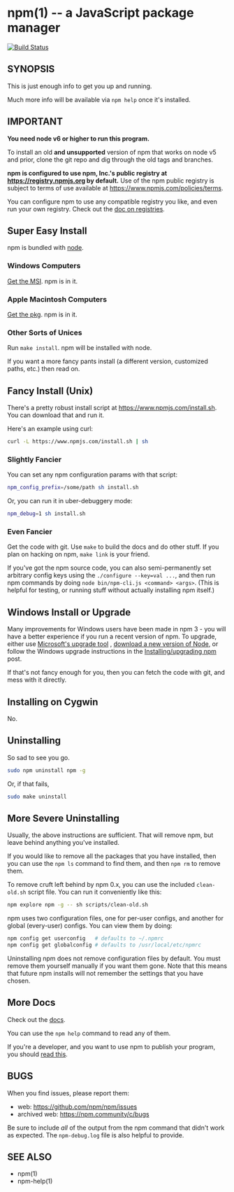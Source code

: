 npm(1) -- a JavaScript package manager
==============================

[![Build Status](https://img.shields.io/travis/npm/cli/latest.svg)](https://travis-ci.org/npm/cli)

## SYNOPSIS

This is just enough info to get you up and running.

Much more info will be available via `npm help` once it's installed.

## IMPORTANT

**You need node v6 or higher to run this program.**

To install an old **and unsupported** version of npm that works on node v5 and prior, clone the git repo and dig through
the old tags and branches.

**npm is configured to use npm, Inc.'s public registry at
<https://registry.npmjs.org> by default.** Use of the npm public registry is subject to terms of use available
at <https://www.npmjs.com/policies/terms>.

You can configure npm to use any compatible registry you like, and even run your own registry. Check out
the [doc on registries](https://docs.npmjs.com/misc/registry).

## Super Easy Install

npm is bundled with [node](https://nodejs.org/en/download/).

### Windows Computers

[Get the MSI](https://nodejs.org/en/download/). npm is in it.

### Apple Macintosh Computers

[Get the pkg](https://nodejs.org/en/download/). npm is in it.

### Other Sorts of Unices

Run `make install`. npm will be installed with node.

If you want a more fancy pants install (a different version, customized paths, etc.) then read on.

## Fancy Install (Unix)

There's a pretty robust install script at
<https://www.npmjs.com/install.sh>. You can download that and run it.

Here's an example using curl:

```sh
curl -L https://www.npmjs.com/install.sh | sh
```

### Slightly Fancier

You can set any npm configuration params with that script:

```sh
npm_config_prefix=/some/path sh install.sh
```

Or, you can run it in uber-debuggery mode:

```sh
npm_debug=1 sh install.sh
```

### Even Fancier

Get the code with git. Use `make` to build the docs and do other stuff. If you plan on hacking on npm, `make link` is
your friend.

If you've got the npm source code, you can also semi-permanently set arbitrary config keys using
the `./configure --key=val ...`, and then run npm commands by doing `node bin/npm-cli.js <command> <args>`.  (This is
helpful for testing, or running stuff without actually installing npm itself.)

## Windows Install or Upgrade

Many improvements for Windows users have been made in npm 3 - you will have a better experience if you run a recent
version of npm. To upgrade, either use [Microsoft's upgrade tool](https://github.com/felixrieseberg/npm-windows-upgrade)
,
[download a new version of Node](https://nodejs.org/en/download/), or follow the Windows upgrade instructions in the
[Installing/upgrading npm](https://npm.community/t/installing-upgrading-npm/251/2) post.

If that's not fancy enough for you, then you can fetch the code with git, and mess with it directly.

## Installing on Cygwin

No.

## Uninstalling

So sad to see you go.

```sh
sudo npm uninstall npm -g
```

Or, if that fails,

```sh
sudo make uninstall
```

## More Severe Uninstalling

Usually, the above instructions are sufficient. That will remove npm, but leave behind anything you've installed.

If you would like to remove all the packages that you have installed, then you can use the `npm ls` command to find
them, and then `npm rm` to remove them.

To remove cruft left behind by npm 0.x, you can use the included
`clean-old.sh` script file. You can run it conveniently like this:

```sh
npm explore npm -g -- sh scripts/clean-old.sh
```

npm uses two configuration files, one for per-user configs, and another for global (every-user) configs. You can view
them by doing:

```sh
npm config get userconfig   # defaults to ~/.npmrc
npm config get globalconfig # defaults to /usr/local/etc/npmrc
```

Uninstalling npm does not remove configuration files by default. You must remove them yourself manually if you want them
gone. Note that this means that future npm installs will not remember the settings that you have chosen.

## More Docs

Check out the [docs](https://docs.npmjs.com/).

You can use the `npm help` command to read any of them.

If you're a developer, and you want to use npm to publish your program, you
should [read this](https://docs.npmjs.com/misc/developers).

## BUGS

When you find issues, please report them:

* web:
  <https://github.com/npm/npm/issues>
* archived web:
  <https://npm.community/c/bugs>

Be sure to include *all* of the output from the npm command that didn't work as expected. The `npm-debug.log` file is
also helpful to provide.

## SEE ALSO

* npm(1)
* npm-help(1)
